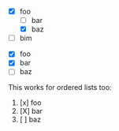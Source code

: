 - [x] foo
    - [ ] bar
    - [X] baz
- [ ] bim

* [x] foo
* [X] bar
* [ ] baz

This works for ordered lists too:

1. [x] foo
2. [X] bar
3. [ ] baz
